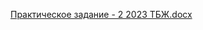 [Практическое задание - 2 2023 ТБЖ.docx](https://github.com/lebowskiFF/-/files/10869374/-.2.2023.docx)
